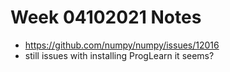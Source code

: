 # Week 04102021 Notes

- https://github.com/numpy/numpy/issues/12016
- still issues with installing ProgLearn it seems?
